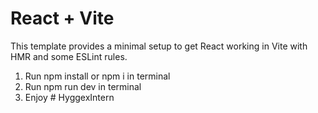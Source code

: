 # React + Vite

This template provides a minimal setup to get React working in Vite with HMR and some ESLint rules.

1. Run npm install or npm i in terminal
2. Run npm run dev in terminal
3. Enjoy
#   H y g g e x I n t e r n  
 